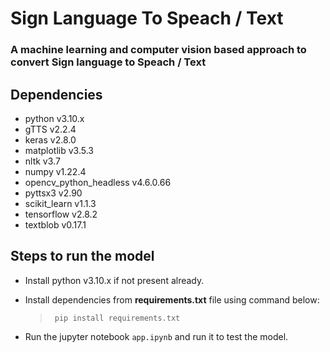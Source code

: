 # Sign Language To Speach / Text
### A machine learning and computer vision based approach to convert Sign language to Speach / Text

## Dependencies
* python v3.10.x
* gTTS v2.2.4
* keras v2.8.0
* matplotlib v3.5.3
* nltk v3.7
* numpy v1.22.4
* opencv_python_headless v4.6.0.66
* pyttsx3 v2.90
* scikit_learn v1.1.3
* tensorflow v2.8.2
* textblob v0.17.1

## Steps to run the model
* Install python v3.10.x if not present already.
* Install dependencies from **requirements.txt** file using command below:
    
    >  ` pip install requirements.txt`

* Run the jupyter notebook `app.ipynb` and run it to test the model.
